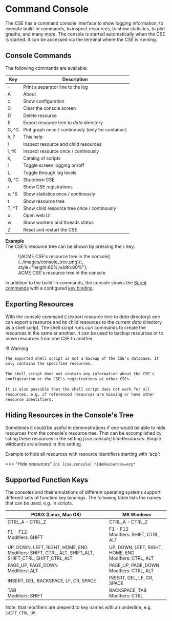 # Command Console

The CSE has a command console interface to show logging information, to execute build-in commands, to inspect resources, to show statistics, to plot graphs, and many more. The console is started automatically when the CSE is started. It can be accessed via the terminal where the CSE is
running.


## Console Commands

The following commands are available:


| Key   | Description                                        |
|-------|----------------------------------------------------|
| =     | Print a separator line to the log                  |
| A     | About                                              |
| c     | Show configuration                                 |
| C     | Clear the console screen                           |
| D     | Delete resource                                    |
| E     | Export resource tree to *data* directory           |
| G, ^G | Plot graph once / continously (only for container) |
| h, ?  | This help                                          |
| I     | Inspect resource and child resources               |
| i, ^K | Inspect resource once / continously                |
| k,    | Catalog of scripts                                 |
| l     | Toggle screen logging on/off                       |
| L     | Toggle through log levels                          |
| Q, ^C | Shutdown CSE                                       |
| r     | Show CSE registrations                             |
| s. ^S | Show statistics once / continously                 |
| t     | Show resource tree                                 |
| T, ^T | Show child resource tree once / continously        |
| u     | Open web UI                                        |
| w     | Show workers and threads status                    |
| Z     | Reset and restart the CSE                          |


**Example**  
The CSE's resource tree can be shown by pressing the `t` key:

<figure markdown="1">
![ACME CSE's resource tree in the console](../images/console_tree.png){:, style="height:80%;width:80%"},
<figcaption>ACME CSE's resource tree in the console</figcaption>
</figure>

In addition to the build-in commands, the console shows the [Script commands](ACMEScript.md) with a configured [key binding](ACMEScript-metatags.md#meta_onkey).


## Exporting Resources

With the console command `E` (export resource tree to *data* directory) one can export a resource and its child resources
to the current *data* directory as a shell script. The shell script runs *curl* commands to create the resources in the
same or another. It can be used to backup resources or to move resources from one CSE to another.

!!! Warning

	The exported shell script is not a backup of the CSE's database. It only contains the specified resources.

	The shell script does not contain any information about the CSE's configuration or the CSE's registrations at other CSEs.

	It is also possible that the shell script does not work for all resources, e.g. if referenced resources are missing or have other resource identifiers.


## Hiding Resources in the Console's Tree

Sometimes it could be useful in demonstrations if one would be able to hide resources from the console's resource tree.
That can be accomplished by listing these resources in the setting *[cse.console].hideResources*. 
Simple wildcards are allowed in this setting.

Example to hide all resources with resource identifiers starting with 'acp':

=== "Hide resources"
	```ini
	[cse.console]
	hideResources=acp*
	```


## Supported Function Keys

The consoles and their emulations of different operating systems support different sets of function key bindings. The following
table lists the names that can be used, e.g. in scripts.

| POSIX (Linux, Mac OS)                                                                                  | MS Windows                                               |
|--------------------------------------------------------------------------------------------------------|----------------------------------------------------------|
| CTRL_A - CTRL_Z                                                                                        | CTRL_A - CTRL_Z                                          |
| F1 - F12<br>Modifiers: SHIFT                                                                           | F1 - F12<br>Modifiers: SHIFT, CTRL, ALT                  |
| UP, DOWN, LEFT, RIGHT, HOME, END<br>Modifiers: SHIFT, CTRL, ALT, SHIFT_ALT, SHIFT_CTRL, SHIFT_CTRL_ALT | UP, DOWN, LEFT, RIGHT, HOME, END<br>Modifiers: CTRL, ALT |
| PAGE_UP, PAGE_DOWN<br>Modifiers: ALT                                                                   | PAGE_UP, PAGE_DOWN<br>Modifiers: CTRL, ALT               |
| INSERT, DEL, BACKSPACE, LF, CR, SPACE                                                                  | INSERT, DEL, LF, CR, SPACE                               |
| TAB<br>Modifiers: SHIFT                                                                                | BACKSPACE, TAB<br>Modifiers: CTRL                        |

Note, that modifiers are prepend to key names with an underline, e.g. `SHIFT_CTRL_UP`.

